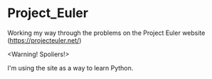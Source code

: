 # Project_Euler
Working my way through the problems on the Project Euler website (https://projecteuler.net/)

<Warning!  Spoliers!>

I'm using the site as a way to learn Python.
